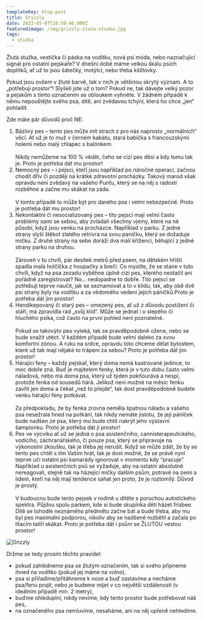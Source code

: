 ```yaml
---
templateKey: blog-post
title: Grizzly
date: 2023-05-07T18:59:46.006Z
featuredimage: /img/grizzly-zluta-stuzka.jpg
tags:
  - stužka
---
```



Žlutá stužka, vestička či páska na vodítku, nová psí móda, nebo naznačující signál pro ostatní pejskaře? V dnešní době máme velkou škálu psích doplňků, ať už to jsou šátečky, motýlci, nebo třeba kšiltovky.

Pokud jsou ovšem v žluté barvě, tak v nich je většinou skrytý význam. A to „potřebuji prostor“! Slyšeli jste už o tom? Pokud ne, tak dávejte velký pozor a pejskům s tímto označením se obloukem vyhněte. V žádném případě k němu nepouštějte svého psa, dítě, ani zvědavou tchýni, která ho chce „jen“ pohladit.

Zde máte pár důvodů proč NE:

1. Bázlivý pes – tento pes může mít strach z pro nás naprosto „normálních“ věcí. Ať už je to muž v černém kabátu, stará babička s francouzskými holemi nebo malý chlapec s balónkem.\
   \
   Nikdy nemůžeme na 100 % vědět, čeho se cizí pes děsí a kdy tomu tak je. Proto je potřeba dát mu prostor!
2. Nemocný pes – i pejsci, kteří jsou například po náročné operaci, začnou chodit dřív či později na krátké zdravotní procházky. Takový marod však opravdu není zvědavý na vašeho Punťu, který se na něj s radostí rozběhne a začne mu skákat na záda.\
   \
   V tomto případě to může být pro daného psa i velmi nebezpečné. Proto je potřeba dát mu prostor!
3. Nekontaktní či nesocializovaný pes – tito pejsci mají velmi často problémy sami se sebou, aby zvládali všechny vjemy, které na ně působí, když jsou venku na procházce. Například v parku. Z jedné strany slyší štěkot zlatého retrívra na svou paničku, který se dožaduje míčku. Z druhé strany na sebe doráží dva malí kříženci, běhající z jedné strany parku na druhou.\
   \
   Zároveň v tu chvíli, pár desítek metrů před psem, na dětském hřišti spadla malá holčička z houpačky a brečí. Co myslíte, že se stane v tuto chvíli, když na psa zezadu vyběhne úplně cizí pes, kterého nestačil ani pořádně zaregistrovat? No… nedopadne to dobře. Tito pejsci se potřebují teprve naučit, jak se seznamovat a to v klidu, tak, aby obě dvě psí strany byly na vodítku a za vědomého vedení jejich páníčků.Proto je potřeba dát jim prostor!
4. Hendikepovaný či starý pes – omezený pes, ať už z důvodu postižení či stáří, má zpravidla rád „svůj klid“. Může se jednat i o slepého či hluchého psíka, což často na první pohled není poznatelné.\
   \
   Pokud se takovýto pes vyleká, tak se pravděpodobně ožene, nebo se bude snažit utéct. V každém případě bude velmi daleko za svou komfortní zónou. A ruku na srdce, opravdu toto chceme dělat bytostem, které už tak mají nějaké to trápení za sebou? Proto je potřeba dát jim prostor!
5. Hárající feny – každý pejskař, který doma nemá kastrované jedince, to moc dobře zná. Buď je majitelem fenky, která je v tuto dobu často velmi náladová, nebo má doma psa, který už týden pokňourává a nespí, protože fenka od sousedů hárá. Jelikož není možné na měsíc fenku zavřít jen doma a čekat „než to přejde“, tak dost pravděpodobně budete venku hárající feny potkávat.\
   \
   Za předpokladu, že by fenka zrovna neměla špatnou náladu a vašeho psa nesežrala hned na potkání, tak nikdy nemáte jistotu, že její páníček bude nadšen ze psa, který mu bude chtít nakrýt jeho výstavní šampionku. Proto je potřeba dát ji prostor!
6. Pes ve výcviku ať už se jedná o psa asistenčního, cannisterapeutického, vodícího, záchranářského, či pouze psa, který se připravuje na výkonostní zkoušku, tak je třeba jej nerušit. Ikdyž se může zdát, že by se tento pes chtěl s tím Vaším hrát, tak je dost možné, že se právě nyní teprve učí ostatní psí kamarády ignorovat v momentu kdy “pracuje”. Například u asistenčních psů se vyžaduje, aby na ostatní absolutně nereagovali, stejně tak na házející míčky dalším psům, potravě na zemi a lidem, kteří na něj mají tendence sahat jen proto, že je roztomilý. Důvod je prostý.\
   \
   V budoucnu bude tento pejsek v rodině u dítěte s poruchou autistického spektra. Půjdou spolu parkem, kde si bude skupinka dětí házet frisbee. Dítě se tohodle neznámého předmětu začne bát a bude třeba, aby mu byl pes maximální podporou, nikoliv aby se nadšeně rozběhl a začala po lítacím talíři skákat. Proto je potřeba dát i psům se ŽLUTOU vestou prostor!

![Grizzly](/img/grizzly-zluta-stuzka.jpg "Grizzly se žlutou stužkou")



Držme se tedy prosím těchto pravidel:

* pokud zahlédneme psa se žlutým označením, tak si svého připneme ihned na vodítko (pokud jej máme na volno),
* psa si přiřadíme/přitáhneme k noze a buď zastavíme a necháme psa/fenu projít, nebo je budeme míjet v co největší vzdálenosti (v ideálním případě min. 2 metry),
* buďme ohleduplní, nikdy nevíme, kdy tento prostor bude potřebovat náš pes,
* na označeného psa nemluvíme, nesaháme, ani na něj upřeně nehledíme.